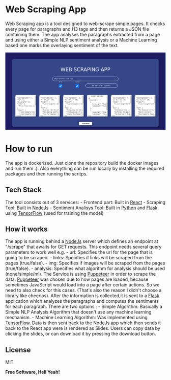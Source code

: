 # Web Scraping App

Web Scraping app is a tool designed to web-scrape simple pages. It checks every page for paragraphs and H3 tags and then returns a JSON file containing them. The app analyses the paragraphs extracted from a page and using either a Simple NLP sentiment analysis or a Machine Learning based one marks the overlaying sentiment of the text.

![App image](./wsa.png)


# How to run

The app is dockerized. Just clone the repository build the docker images and run them :).
Also everything can be run locally by installing the required packages and then running the scritps.

## Tech Stack

The tool consists out of 3 services:
	- Frontend part: Built in [React]
	- Scraping Tool: Built in [NodeJs]
	- Sentiment Analisys Tool: Built in [Python] and [Flask] using [TensorFlow] (used for training the model)

## How it works
The app is running behind a [NodeJs] server which defines an endpoint at "/scrape" that awaits for GET requests. This endpoint needs several query parameters to work well e.g. 
    - url: Specifies the url for the page that is going to be scraped.
    - links: Specifies if links will be scraped from the pages (true/false).
    - img: Specifies if images will be scraped from the pages (true/false).
    - analysis: Specifies what algorithm for analysis should be used (none/simple/ml).
The Service is using [Puppeteer] in order to scrape the data. [Puppeteer] was chosen due to how pages are loaded, because sometimes JavaScript would load into a page after certain actions. So we need to also check for this cases. (That's also the reason I didn't choose a library like cheerios).
After the information is collected,it is sent to a [Flask] application which analyzes the paragraphs and computes the sentiments for each paragraph. There are two options :
    - Simple Algorithm: Basically a Simple NLP Analysis Algorithm that doesn't use any machine learning mechanism.
    - Machine Learning Algorithm: Was implemented using [TensorFlow].
Data is then sent back to the NodeJs app which then sends it back to the React app were is rendered as Slides.
Users can copy data by clicking the slides, or can download it by pressing the download button.
 

## License

MIT

**Free Software, Hell Yeah!**

[//]: # (These are reference links used in the body of this note and get stripped out when the markdown processor does its job. There is no need to format nicely because it shouldn't be seen. Thanks SO - http://stackoverflow.com/questions/4823468/store-comments-in-markdown-syntax)
   [Python]: <https://www.python.org/>
   [NodeJs]: <https://nodejs.org/en>
   [React]: <https://react.dev/>
   [TensorFlow]: <https://www.tensorflow.org/>
   [Puppeteer]: <https://pptr.dev/>
   [Flask]: <https://flask.palletsprojects.com/en/3.0.x/>
